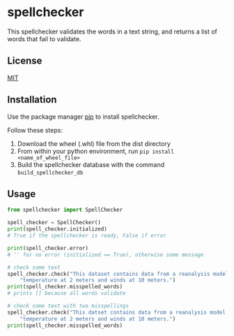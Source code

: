 # spellchecker

This spellchecker validates the words in a text string, and returns a list of words that fail to validate.

## License

[MIT](https://choosealicense.com/licenses/mit/)

## Installation

Use the package manager [pip](https://pip.pypa.io/en/stable/) to install spellchecker.

Follow these steps:
1. Download the wheel (.whl) file from the dist directory
1. From within your python environment, run `pip install <name_of_wheel_file>`
1. Build the spellchecker database with the command `build_spellchecker_db`


## Usage

```python
from spellchecker import SpellChecker

spell_checker = SpellChecker()
print(spell_checker.initialized)
# True if the spellchecker is ready, False if error

print(spell_checker.error)
# '' for no error (initialized == True), otherwise some message

# check some text
spell_checker.check("This dataset contains data from a reanalysis model. Parameters include "
    "temperature at 2 meters and winds at 10 meters.")
print(spell_checker.misspelled_words)
# prints [] because all words validate

# check some text with two misspellings
spell_checker.check("This datset contains data from a reanalysis model. Parmeters include "
    "temperature at 2 meters and winds at 10 meters.")
print(spell_checker.misspelled_words)
```
